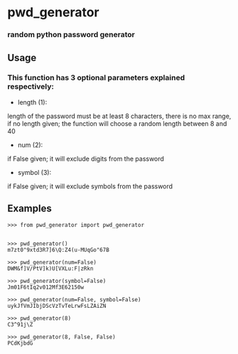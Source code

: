 # pwd_generator
### random python password generator
## Usage
### This function has 3 optional parameters explained respectively:

- length (1): 

length of the password must be at least 8 characters, there is no max range,
if no length given; the function will choose a random length between 8 and 40

- num (2): 

if False given; it will exclude digits from the password

- symbol (3): 

if False given; it will exclude symbols from the password

## Examples
    >>> from pwd_generator import pwd_generator
    
    
    >>> pwd_generator()
    m7zt0"9xtd3R7]6\Q:Z4(u-MUqGo"67B
    
    >>> pwd_generator(num=False)
    DWM&f]V/PtV]k)U[VXLu:F|zRkn
    
    >>> pwd_generator(symbol=False)
    Jm01F6tIq2v012Mf3E62150w
    
    >>> pwd_generator(num=False, symbol=False)
    uykJfVmJIbjDScVzTvTeLrwFsLZAiZN
    
    >>> pwd_generator(8)
    C3^91j\Z
    
    >>> pwd_generator(8, False, False)
    PCdKjbdG

